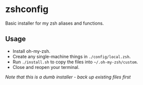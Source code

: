 # zshconfig

Basic installer for my zsh aliases and functions.

## Usage

- Install oh-my-zsh.
- Create any single-machine things in `./config/local.zsh`.
- Run `./install.sh` to copy the files into `~/.oh-my-zsh/custom`.
- Close and reopen your terminal.

_Note that this is a dumb installer - back up existing files first_
